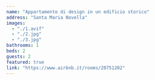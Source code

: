 ```yaml
---
name: "Appartamento di design in un edificio storico"
address: "Santa Maria Novella"
images:
  - "./1.avif"
  - "./2.jpg"
  - "./3.jpg"
bathrooms: 1
beds: 2
guests: 2
featured: true
link: "https://www.airbnb.it/rooms/20751202"
---
```

